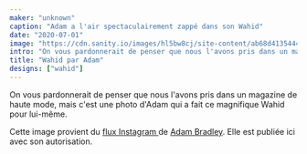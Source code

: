 ```yaml
---
maker: "unknown"
caption: "Adam a l'air spectaculairement zappé dans son Wahid"
date: "2020-07-01"
image: "https://cdn.sanity.io/images/hl5bw8cj/site-content/ab68d41354448f2149dcdce2cbf3b0222f58012d-2160x1080.jpg"
intro: "On vous pardonnerait de penser que nous l'avons pris dans un magazine de haute mode, mais c'est une photo d'Adam qui a fait ce magnifique Wahid pour lui-même."
title: "Wahid par Adam"
designs: ["wahid"]
---
```



On vous pardonnerait de penser que nous l'avons pris dans un magazine de haute mode, mais c'est une photo d'Adam qui a fait ce magnifique Wahid pour lui-même.

<Note>

Cette image provient du [flux Instagram ](https://www.instagram.com/p/CCGnNvQBxJe/) de [Adam Bradley](https://www.instagram.com/grandmarquess/). 
Elle est publiée ici avec son autorisation.

</Note>

